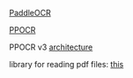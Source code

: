 [PaddleOCR](https://github.com/PaddlePaddle/PaddleOCR)

[PPOCR](https://github.com/PaddlePaddle/PaddleOCR/blob/main/docs/ppocr/quick_start.en.md)

PPOCR v3 [architecture](https://github.com/PaddlePaddle/PaddleOCR/blob/main/docs/ppocr/blog/images/ppocrv3_framework-0052468.png)


library for reading pdf files: [this](https://pymupdf.readthedocs.io/en/latest/tutorial.html)


